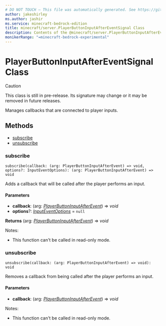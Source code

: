```yaml
---
# DO NOT TOUCH — This file was automatically generated. See https://github.com/mojang/minecraftapidocsgenerator to modify descriptions, examples, etc.
author: jakeshirley
ms.author: jashir
ms.service: minecraft-bedrock-edition
title: minecraft/server.PlayerButtonInputAfterEventSignal Class
description: Contents of the @minecraft/server.PlayerButtonInputAfterEventSignal class.
monikerRange: "=minecraft-bedrock-experimental"
---
```

# PlayerButtonInputAfterEventSignal Class

> [!CAUTION]
> This class is still in pre-release.  Its signature may change or it may be removed in future releases.

Manages callbacks that are connected to player inputs.

## Methods
- [subscribe](#subscribe)
- [unsubscribe](#unsubscribe)

### **subscribe**
`
subscribe(callback: (arg: PlayerButtonInputAfterEvent) => void, options?: InputEventOptions): (arg: PlayerButtonInputAfterEvent) => void
`

Adds a callback that will be called after the player performs an input.

#### **Parameters**
- **callback**: (arg: [*PlayerButtonInputAfterEvent*](PlayerButtonInputAfterEvent.md)) => *void*
- **options**?: [*InputEventOptions*](InputEventOptions.md) = `null`

**Returns** (arg: [*PlayerButtonInputAfterEvent*](PlayerButtonInputAfterEvent.md)) => *void*
  
Notes:
- This function can't be called in read-only mode.

### **unsubscribe**
`
unsubscribe(callback: (arg: PlayerButtonInputAfterEvent) => void): void
`

Removes a callback from being called after the player performs an input.

#### **Parameters**
- **callback**: (arg: [*PlayerButtonInputAfterEvent*](PlayerButtonInputAfterEvent.md)) => *void*
  
Notes:
- This function can't be called in read-only mode.

